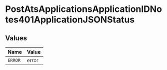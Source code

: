 # PostAtsApplicationsApplicationIDNotes401ApplicationJSONStatus


## Values

| Name    | Value   |
| ------- | ------- |
| `ERROR` | error   |